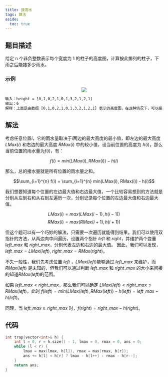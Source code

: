 ```yaml
---
title: 接雨水
tags: 算法
aside:
  toc: true
---
```


<!--more-->

##  题目描述
给定 n 个非负整数表示每个宽度为 1 的柱子的高度图，计算按此排列的柱子，下雨之后能接多少雨水。

### 示例

<div  align="center">
<img src= "
https://assets.leetcode-cn.com/aliyun-lc-upload/uploads/2018/10/22/rainwatertrap.png
"/>
</div>


```html
输入：height = [0,1,0,2,1,0,1,3,2,1,2,1]
输出：6
解释：上面是由数组 [0,1,0,2,1,0,1,3,2,1,2,1] 表示的高度图，在这种情况下，可以接 6 个单位的雨水（蓝色部分表示雨水）。
```

## 解法

考虑任意位置$i$，它的雨水量取决于$i$两边的最大高度的最小值，即左边的最大高度 $LMax(i)$ 和右边的最大高度 $RMax(i)$ 中的较小值，设当前位置的高度为 $h(i)$，那么当前位置的雨水量为$f(i)$，有：

$$ f(i) = min(LMax(i), RMax(i)) - h(i)$$

那么，总的接水量就是所有位置的雨水量之和。

$$\sum_{i=1}^{n} f(i) = \sum_{i=1}^{n} min(LMax(i), RMax(i)) - h(i)$$

我们想要知道每个位置的左边最大值和右边最大值，一个比较容易想到的方法就是分别从左到右和从右到左遍历一次，分别记录每个位置的左边最大值和右边最大值。

$$LMax(i) = max(LMax(i-1), h(i-1))$$
$$RMax(i) = max(RMax(i+1), h(i+1))$$

但这个题可以有一个巧妙的解法，只需要一次遍历就能得到结果。我们可以使用双指针的方法，从两边向中间遍历，设置两个指针 $left$ 和 $right$，并维护两个变量 $left\_max$ 和 $right\_max$，分别代表左边和右边的最大值。
因此，我们可以发现，$left\_max = LMax(left)$, $right\_max = RMax(right)$。

不失一般性，我们先考虑位置 $left$ ，$LMax(left)$能够通过 $left\_max$ 来维护，而 $RMax(left)$ 是未知的，但我们可以通过判断 $left\_max$ 和 $right\_max$ 的大小来间接的知道$RMax(left)$的范围。

如果 $left\_max < right\_max$，那么我们可以确定 $LMax(left) < right\_max \leq RMax(left)$，此时 $f(left) = min(LMax(left), RMax(left)) - h(left) = left\_max - h(left)$。

同理，当 $left\_max \geq right\_max$ 时，$f(right) = right\_max - h(right)$。

## 代码

```c++
int trap(vector<int>& h) {
    int l = 0, r = h.size() - 1, lmax = 0, rmax = 0, ans = 0;
    while (l < r) {
        lmax = max(lmax, h[l]), rmax = max(rmax, h[r]);
        ans += h[l] < h[r] ? lmax - h[l++] : rmax - h[r--];
    }
    return ans;
}
```